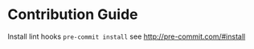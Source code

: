 Contribution Guide
==================

Install lint hooks `pre-commit install` see http://pre-commit.com/#install
